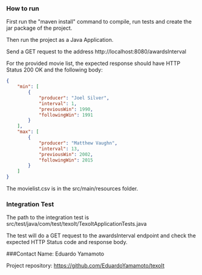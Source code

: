 ### How to run

First run the "maven install" command to compile, run tests and create the jar package of the project.

Then run the project as a Java Application.

Send a GET request to the address http://localhost:8080/awardsInterval

For the provided movie list, the expected response should have HTTP Status 200 OK and the following body:

```json
{
    "min": [
        {
            "producer": "Joel Silver",
            "interval": 1,
            "previousWin": 1990,
            "followingWin": 1991
        }
    ],
    "max": [
        {
            "producer": "Matthew Vaughn",
            "interval": 13,
            "previousWin": 2002,
            "followingWin": 2015
        }
    ]
}
```

The movielist.csv is in the src/main/resources folder.

### Integration Test

The path to the integration test is src/test/java/com/test/texoIt/TexoItApplicationTests.java

The test will do a GET request to the awardsInterval endpoint and check the expected HTTP Status code and response body.

###Contact
Name: Eduardo Yamamoto

Project repository: https://github.com/EduardoYamamoto/texoIt
